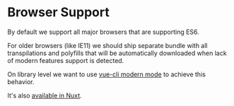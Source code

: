 # Browser Support

By default we support all major browsers that are supporting ES6. 

For older browsers (like IE11) we should ship separate  bundle with all transpilations and polyfills that will be automatically downloaded when lack of modern features support is detected.

On library level we want to use [vue-cli modern mode](https://cli.vuejs.org/guide/browser-compatibility.html#modern-mode) to achieve this behavior. 

It's also [available in Nuxt](https://nuxtjs.org/api/configuration-modern/).